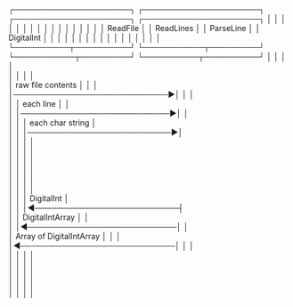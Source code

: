 ┌─────────────────────┐      ┌─────────────────────┐      ┌─────────────────────┐      ┌─────────────────────┐
│                     │      │                     │      │                     │      │                     │
│                     │      │                     │      │                     │      │                     │
│      ReadFile       │      │      ReadLines      │      │      ParseLine      │      │     DigitalInt      │
│                     │      │                     │      │                     │      │                     │
│                     │      │                     │      │                     │      │                     │
└──────────┬──────────┘      └───────────┬─────────┘      └───────────┬─────────┘      └──────────┬──────────┘
           │                             │                            │                           │           
           │                             │                            │                           │           
           │      raw file contents      │                            │                           │           
           │────────────────────────────▶│                            │                           │           
           │                             │         each line          │                           │           
           │                             │───────────────────────────▶│                           │           
           │                             │                            │     each char string      │           
           │                             │                            │──────────────────────────▶│           
           │                             │                            │                           │           
           │                             │                            │                           │           
           │                             │                            │                           │           
           │                             │                            │                           │           
           │                             │                            │                           │           
           │                             │                            │                           │           
           │                             │                            │        DigitalInt         │           
           │                             │                            │◀──────────────────────────┤           
           │                             │     DigitalIntArray        │                           │           
           │                             │◀───────────────────────────│                           │           
           │  Array of DigitalIntArray   │                            │                           │           
           │◀────────────────────────────│                            │                           │           
           │                             │                            │                           │           
           │                             │                            │                           │           
           │                             │                            │                           │           
           │                             │                            │                           │           
           │                             │                            │                           │             
